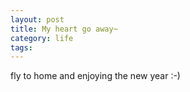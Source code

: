 ```yaml
--- 
layout: post
title: My heart go away~
category: life
tags: 
---
```

fly to home and enjoying the new year :-)
